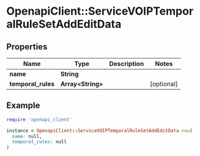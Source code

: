 # OpenapiClient::ServiceVOIPTemporalRuleSetAddEditData

## Properties

| Name | Type | Description | Notes |
| ---- | ---- | ----------- | ----- |
| **name** | **String** |  |  |
| **temporal_rules** | **Array&lt;String&gt;** |  | [optional] |

## Example

```ruby
require 'openapi_client'

instance = OpenapiClient::ServiceVOIPTemporalRuleSetAddEditData.new(
  name: null,
  temporal_rules: null
)
```

